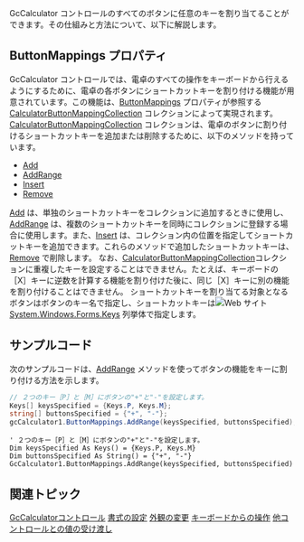 GcCalculator コントロールのすべてのボタンに任意のキーを割り当てることができます。その仕組みと方法について、以下に解説します。

## ButtonMappings プロパティ

GcCalculator コントロールでは、電卓のすべての操作をキーボードから行えるようにするために、電卓の各ボタンにショートカットキーを割り付ける機能が用意されています。この機能は、[ButtonMappings](gcdocsite__documentlink?toc-item-id=6d5f36a6-b58f-4cda-ab4f-1f6c229b4112) プロパティが参照する [CalculatorButtonMappingCollection](gcdocsite__documentlink?toc-item-id=1b0a51e0-b082-402c-b42a-478eb17ad7a9) コレクションによって実現されます。
[CalculatorButtonMappingCollection](gcdocsite__documentlink?toc-item-id=1b0a51e0-b082-402c-b42a-478eb17ad7a9) コレクションは、電卓のボタンに割り付けるショートカットキーを追加または削除するために、以下のメソッドを持っています。

* [Add](gcdocsite__documentlink?toc-item-id=71832f5e-9066-4abc-8bb7-180c4d192d32)
* [AddRange](gcdocsite__documentlink?toc-item-id=a862d07f-8039-42c9-b8c9-7ab57871477a)
* [Insert](gcdocsite__documentlink?toc-item-id=2cc5b926-2ae0-4ec3-ad63-4245a49b93c3)
* [Remove](gcdocsite__documentlink?toc-item-id=916c135d-601a-496f-9232-2e86c4fdfbc1)

[Add](gcdocsite__documentlink?toc-item-id=71832f5e-9066-4abc-8bb7-180c4d192d32) は、単独のショートカットキーをコレクションに追加するときに使用し、[AddRange](gcdocsite__documentlink?toc-item-id=a862d07f-8039-42c9-b8c9-7ab57871477a) は、複数のショートカットキーを同時にコレクションに登録する場合に使用します。また、[Insert](gcdocsite__documentlink?toc-item-id=2cc5b926-2ae0-4ec3-ad63-4245a49b93c3) は、コレクション内の位置を指定してショートカットキーを追加できます。これらのメソッドで追加したショートカットキーは、[Remove](gcdocsite__documentlink?toc-item-id=916c135d-601a-496f-9232-2e86c4fdfbc1) で削除します。
なお、[CalculatorButtonMappingCollection](gcdocsite__documentlink?toc-item-id=1b0a51e0-b082-402c-b42a-478eb17ad7a9)コレクションに重複したキーを設定することはできません。たとえば、キーボードの［X］キーに逆数を計算する機能を割り付けた後に、同じ［X］キーに別の機能を割り付けることはできません。
ショートカットキーを割り当てる対象となるボタンはボタンのキー名で指定し、ショートカットキーは![Web サイト](/DOCUMENT_SITE_LINK_PREFIX_HERE/document-site-files/images/06fadbb1-c461-433a-b385-ae4966e56069/images/weblink.png)[System.Windows.Forms.Keys](http://msdn2.microsoft.com/ja-jp/library/system.windows.forms.keys(VS.80).aspx) 列挙体で指定します。

## サンプルコード

次のサンプルコードは、[AddRange](gcdocsite__documentlink?toc-item-id=a862d07f-8039-42c9-b8c9-7ab57871477a) メソッドを使ってボタンの機能をキーに割り付ける方法を示します。

```csharp
// ２つのキー［P］と［M］にボタンの"+"と"-"を設定します。
Keys[] keysSpecified = {Keys.P, Keys.M};
string[] buttonsSpecified = {"+", "-"};
gcCalculator1.ButtonMappings.AddRange(keysSpecified, buttonsSpecified);
```

```vbnet
' ２つのキー［P］と［M］にボタンの"+"と"-"を設定します。
Dim keysSpecified As Keys() = {Keys.P, Keys.M}
Dim buttonsSpecified As String() = {"+", "-"}
GcCalculator1.ButtonMappings.AddRange(keysSpecified, buttonsSpecified)
```

## 関連トピック

[GcCalculatorコントロール](gcdocsite__documentlink?toc-item-id=020d253d-f12e-416d-84be-0aabaf1bce55)
[書式の設定](gcdocsite__documentlink?toc-item-id=4348356e-9217-4cde-8f63-8913552eb24c)
[外観の変更](gcdocsite__documentlink?toc-item-id=9e0f8245-9dce-4b8a-94c2-15fa3811a763)
[キーボードからの操作](gcdocsite__documentlink?toc-item-id=884638ab-c590-4ee1-9c1d-a4e00437ac49)
[他コントロールとの値の受け渡し](gcdocsite__documentlink?toc-item-id=1dbfce79-cd93-4b04-adae-661e9f1e831f)
